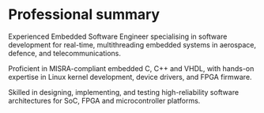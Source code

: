 # Professional summary

Experienced Embedded Software Engineer specialising in software development for real-time, multithreading embedded systems in aerospace, defence, and telecommunications.

Proficient in MISRA-compliant embedded C, C++ and VHDL, with hands-on expertise in Linux kernel development, device drivers, and FPGA firmware.

Skilled in designing, implementing, and testing high-reliability software architectures for SoC, FPGA and microcontroller platforms.
